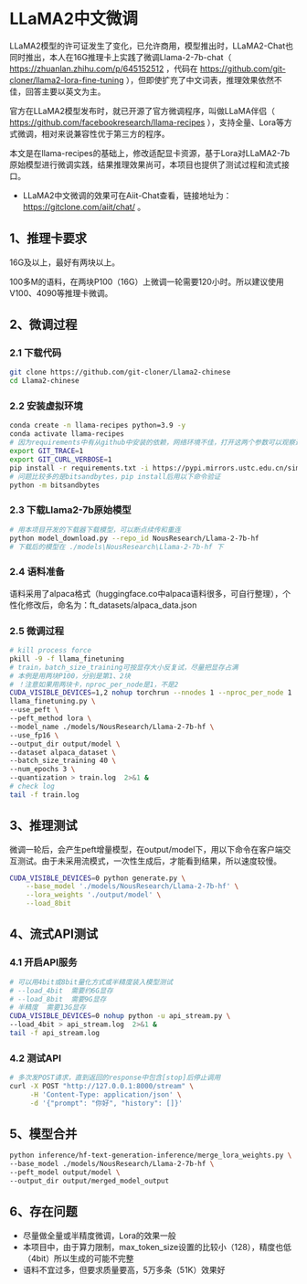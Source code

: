 # LLaMA2中文微调

LLaMA2模型的许可证发生了变化，已允许商用，模型推出时，LLaMA2-Chat也同时推出，本人在16G推理卡上实践了微调Llama-2-7b-chat（ https://zhuanlan.zhihu.com/p/645152512 ，代码在 https://github.com/git-cloner/llama2-lora-fine-tuning ），但即使扩充了中文词表，推理效果依然不佳，回答主要以英文为主。

官方在LLaMA2模型发布时，就已开源了官方微调程序，叫做LLaMA伴侣（ https://github.com/facebookresearch/llama-recipes ），支持全量、Lora等方式微调，相对来说兼容性优于第三方的程序。

本文是在llama-recipes的基础上，修改适配显卡资源，基于Lora对LLaMA2-7b原始模型进行微调实践，结果推理效果尚可，本项目也提供了测试过程和流式接口。

- LLaMA2中文微调的效果可在Aiit-Chat查看，链接地址为： https://gitclone.com/aiit/chat/ 。


## 1、推理卡要求

16G及以上，最好有两块以上。

100多M的语料，在两块P100（16G）上微调一轮需要120小时。所以建议使用V100、4090等推理卡微调。

## 2、微调过程

### 2.1 下载代码

```bash
git clone https://github.com/git-cloner/Llama2-chinese
cd Llama2-chinese
```

### 2.2 安装虚拟环境

```bash
conda create -n llama-recipes python=3.9 -y
conda activate llama-recipes
# 因为requirements中有从github中安装的依赖，网络环境不佳，打开这两个参数可以观察进度
export GIT_TRACE=1
export GIT_CURL_VERBOSE=1
pip install -r requirements.txt -i https://pypi.mirrors.ustc.edu.cn/simple --trusted-host=pypi.mirrors.ustc.edu.cn
# 问题比较多的是bitsandbytes，pip install后用以下命令验证
python -m bitsandbytes
```

### 2.3 下载Llama2-7b原始模型

```bash
# 用本项目开发的下载器下载模型，可以断点续传和重连
python model_download.py --repo_id NousResearch/Llama-2-7b-hf
# 下载后的模型在 ./models\NousResearch\Llama-2-7b-hf 下
```

### 2.4 语料准备

语料采用了alpaca格式（huggingface.co中alpaca语料很多，可自行整理），个性化修改后，命名为：ft_datasets/alpaca_data.json

### 2.5 微调过程


```bash
# kill process force
pkill -9 -f llama_finetuning
# train，batch_size_training可按显存大小反复试，尽量把显存占满
# 本例是用两块P100，分别是第1、2块
# ！注意如果用两块卡，nproc_per_node是1，不是2
CUDA_VISIBLE_DEVICES=1,2 nohup torchrun --nnodes 1 --nproc_per_node 1   \
llama_finetuning.py \
--use_peft \
--peft_method lora \
--model_name ./models/NousResearch/Llama-2-7b-hf \
--use_fp16 \
--output_dir output/model \
--dataset alpaca_dataset \
--batch_size_training 40 \
--num_epochs 3 \
--quantization > train.log  2>&1 &
# check log
tail -f train.log
```

## 3、推理测试

微调一轮后，会产生peft增量模型，在output/model下，用以下命令在客户端交互测试。由于未采用流模式，一次性生成后，才能看到结果，所以速度较慢。

```bash
CUDA_VISIBLE_DEVICES=0 python generate.py \
    --base_model './models/NousResearch/Llama-2-7b-hf' \
    --lora_weights './output/model' \
    --load_8bit 
```

## 4、流式API测试

### 4.1 开启API服务

```bash
# 可以用4bit或8bit量化方式或半精度装入模型测试
# --load_4bit  需要约6G显存
# --load_8bit  需要9G显存
# 半精度  需要13G显存
CUDA_VISIBLE_DEVICES=0 nohup python -u api_stream.py \
--load_4bit > api_stream.log  2>&1 &
tail -f api_stream.log
```

### 4.2 测试API

```bash
# 多次发POST请求，直到返回的response中包含[stop]后停止调用
curl -X POST "http://127.0.0.1:8000/stream" \
     -H 'Content-Type: application/json' \
     -d '{"prompt": "你好", "history": []}'
```

## 5、模型合并

```bash
python inference/hf-text-generation-inference/merge_lora_weights.py \
--base_model ./models/NousResearch/Llama-2-7b-hf \
--peft_model output/model \
--output_dir output/merged_model_output
```

## 6、存在问题

- 尽量做全量或半精度微调，Lora的效果一般
- 本项目中，由于算力限制，max_token_size设置的比较小（128），精度也低（4bit）所以生成的可能不完整
- 语料不宜过多，但要求质量要高，5万多条（51K）效果好